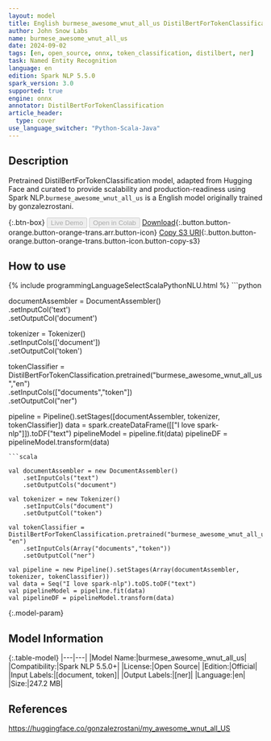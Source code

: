 ```yaml
---
layout: model
title: English burmese_awesome_wnut_all_us DistilBertForTokenClassification from gonzalezrostani
author: John Snow Labs
name: burmese_awesome_wnut_all_us
date: 2024-09-02
tags: [en, open_source, onnx, token_classification, distilbert, ner]
task: Named Entity Recognition
language: en
edition: Spark NLP 5.5.0
spark_version: 3.0
supported: true
engine: onnx
annotator: DistilBertForTokenClassification
article_header:
  type: cover
use_language_switcher: "Python-Scala-Java"
---
```


## Description

Pretrained DistilBertForTokenClassification model, adapted from Hugging Face and curated to provide scalability and production-readiness using Spark NLP.`burmese_awesome_wnut_all_us` is a English model originally trained by gonzalezrostani.

{:.btn-box}
<button class="button button-orange" disabled>Live Demo</button>
<button class="button button-orange" disabled>Open in Colab</button>
[Download](https://s3.amazonaws.com/auxdata.johnsnowlabs.com/public/models/burmese_awesome_wnut_all_us_en_5.5.0_3.0_1725267313715.zip){:.button.button-orange.button-orange-trans.arr.button-icon}
[Copy S3 URI](s3://auxdata.johnsnowlabs.com/public/models/burmese_awesome_wnut_all_us_en_5.5.0_3.0_1725267313715.zip){:.button.button-orange.button-orange-trans.button-icon.button-copy-s3}

## How to use



<div class="tabs-box" markdown="1">
{% include programmingLanguageSelectScalaPythonNLU.html %}
```python
     
documentAssembler = DocumentAssembler() \
    .setInputCol('text') \
    .setOutputCol('document')
    
tokenizer = Tokenizer() \
    .setInputCols(['document']) \
    .setOutputCol('token')

tokenClassifier  = DistilBertForTokenClassification.pretrained("burmese_awesome_wnut_all_us","en") \
     .setInputCols(["documents","token"]) \
     .setOutputCol("ner")

pipeline = Pipeline().setStages([documentAssembler, tokenizer, tokenClassifier])
data = spark.createDataFrame([["I love spark-nlp"]]).toDF("text")
pipelineModel = pipeline.fit(data)
pipelineDF = pipelineModel.transform(data)

```
```scala

val documentAssembler = new DocumentAssembler()
    .setInputCols("text")
    .setOutputCols("document")
    
val tokenizer = new Tokenizer()
    .setInputCols("document")
    .setOutputCol("token")

val tokenClassifier = DistilBertForTokenClassification.pretrained("burmese_awesome_wnut_all_us", "en")
    .setInputCols(Array("documents","token")) 
    .setOutputCol("ner") 
    
val pipeline = new Pipeline().setStages(Array(documentAssembler, tokenizer, tokenClassifier))
val data = Seq("I love spark-nlp").toDS.toDF("text")
val pipelineModel = pipeline.fit(data)
val pipelineDF = pipelineModel.transform(data)

```
</div>

{:.model-param}
## Model Information

{:.table-model}
|---|---|
|Model Name:|burmese_awesome_wnut_all_us|
|Compatibility:|Spark NLP 5.5.0+|
|License:|Open Source|
|Edition:|Official|
|Input Labels:|[document, token]|
|Output Labels:|[ner]|
|Language:|en|
|Size:|247.2 MB|

## References

https://huggingface.co/gonzalezrostani/my_awesome_wnut_all_US
